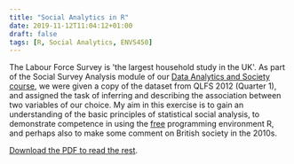 ```yaml
---
title: "Social Analytics in R"
date: 2019-11-12T11:04:12+01:00
draft: false
tags: [R, Social Analytics, ENVS450]
---
```

The Labour Force Survey is 'the largest household study in the UK'. As part of the Social Survey Analysis module of our [Data Analytics and Society course](https://datacdt.org/overview/), we were given a copy of the dataset from QLFS 2012 (Quarter 1), and assigned the task of inferring and describing the association between two variables of our choice. My aim in this exercise is to gain an understanding of the basic principles of statistical social analysis, to demonstrate competence in using the [free](https://www.gnu.org/philosophy/free-sw.html) programming environment R, and perhaps also to make some comment on British society in the 2010s.

[Download the PDF to read the rest](https://github.com/peterprescott/msc/raw/master/envs450_social_survey_analysis/1/ENVS450__Assignment1_201442927.pdf).

